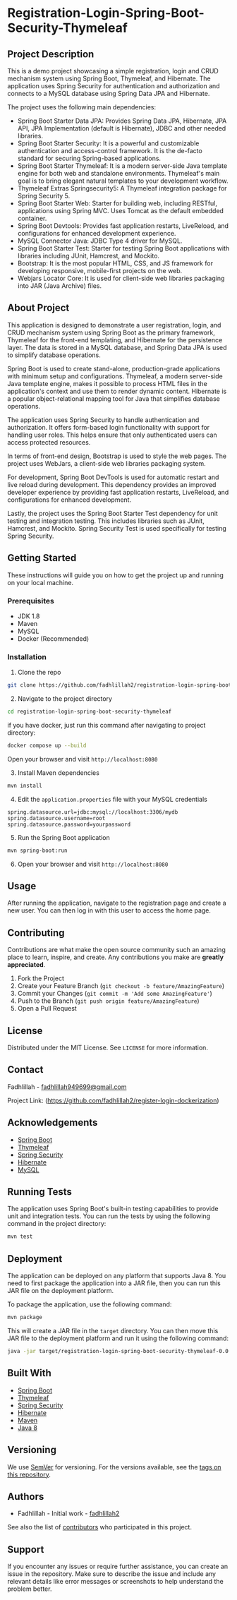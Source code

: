 # Registration-Login-Spring-Boot-Security-Thymeleaf

## Project Description

This is a demo project showcasing a simple registration, login and CRUD mechanism system using Spring Boot, Thymeleaf, and Hibernate. The application uses Spring Security for authentication and authorization and connects to a MySQL database using Spring Data JPA and Hibernate.

The project uses the following main dependencies:

- Spring Boot Starter Data JPA: Provides Spring Data JPA, Hibernate, JPA API, JPA Implementation (default is Hibernate), JDBC and other needed libraries.
- Spring Boot Starter Security: It is a powerful and customizable authentication and access-control framework. It is the de-facto standard for securing Spring-based applications.
- Spring Boot Starter Thymeleaf: It is a modern server-side Java template engine for both web and standalone environments. Thymeleaf's main goal is to bring elegant natural templates to your development workflow.
- Thymeleaf Extras Springsecurity5: A Thymeleaf integration package for Spring Security 5.
- Spring Boot Starter Web: Starter for building web, including RESTful, applications using Spring MVC. Uses Tomcat as the default embedded container.
- Spring Boot Devtools: Provides fast application restarts, LiveReload, and configurations for enhanced development experience.
- MySQL Connector Java: JDBC Type 4 driver for MySQL.
- Spring Boot Starter Test: Starter for testing Spring Boot applications with libraries including JUnit, Hamcrest, and Mockito.
- Bootstrap: It is the most popular HTML, CSS, and JS framework for developing responsive, mobile-first projects on the web.
- Webjars Locator Core: It is used for client-side web libraries packaging into JAR (Java Archive) files.

## About Project 
  This application is designed to demonstrate a user registration, login, and CRUD mechanism system using Spring Boot as the primary framework, Thymeleaf for the front-end templating, and Hibernate for the persistence layer. The data is stored in a MySQL database, and Spring Data JPA is used to simplify database operations.

Spring Boot is used to create stand-alone, production-grade applications with minimum setup and configurations. Thymeleaf, a modern server-side Java template engine, makes it possible to process HTML files in the application's context and use them to render dynamic content. Hibernate is a popular object-relational mapping tool for Java that simplifies database operations.

The application uses Spring Security to handle authentication and authorization. It offers form-based login functionality with support for handling user roles. This helps ensure that only authenticated users can access protected resources.

In terms of front-end design, Bootstrap is used to style the web pages. The project uses WebJars, a client-side web libraries packaging system.

For development, Spring Boot DevTools is used for automatic restart and live reload during development. This dependency provides an improved developer experience by providing fast application restarts, LiveReload, and configurations for enhanced development.

Lastly, the project uses the Spring Boot Starter Test dependency for unit testing and integration testing. This includes libraries such as JUnit, Hamcrest, and Mockito. Spring Security Test is used specifically for testing Spring Security.

## Getting Started

These instructions will guide you on how to get the project up and running on your local machine.

### Prerequisites

- JDK 1.8
- Maven
- MySQL
- Docker (Recommended)

### Installation

1. Clone the repo
```sh
git clone https://github.com/fadhlillah2/registration-login-spring-boot-security-thymeleaf.git
```
2. Navigate to the project directory
```sh
cd registration-login-spring-boot-security-thymeleaf
```
if you have docker, just run this command after navigating to project directory:
```sh
docker compose up --build
```
Open your browser and visit `http://localhost:8080`

3. Install Maven dependencies
```sh
mvn install
```
4. Edit the `application.properties` file with your MySQL credentials
```properties
spring.datasource.url=jdbc:mysql://localhost:3306/mydb
spring.datasource.username=root
spring.datasource.password=yourpassword
```
5. Run the Spring Boot application
```sh
mvn spring-boot:run
```
6. Open your browser and visit `http://localhost:8080`

## Usage

After running the application, navigate to the registration page and create a new user. You can then log in with this user to access the home page.

## Contributing

Contributions are what make the open source community such an amazing place to learn, inspire, and create. Any contributions you make are **greatly appreciated**.

1. Fork the Project
2. Create your Feature Branch (`git checkout -b feature/AmazingFeature`)
3. Commit your Changes (`git commit -m 'Add some AmazingFeature'`)
4. Push to the Branch (`git push origin feature/AmazingFeature`)
5. Open a Pull Request

## License

Distributed under the MIT License. See `LICENSE` for more information.

## Contact

Fadhlillah - fadhlillah949699@gmail.com

Project Link: (https://github.com/fadhlillah2/register-login-dockerization)

## Acknowledgements

* [Spring Boot](https://spring.io/projects/spring-boot)
* [Thymeleaf](https://www.thymeleaf.org/)
* [Spring Security](https://spring.io/projects/spring-security)
* [Hibernate](https://hibernate.org/)
* [MySQL](https://www.mysql.com/)

## Running Tests

The application uses Spring Boot's built-in testing capabilities to provide unit and integration tests. You can run the tests by using the following command in the project directory:

```sh
mvn test
```

## Deployment

The application can be deployed on any platform that supports Java 8. You need to first package the application into a JAR file, then you can run this JAR file on the deployment platform.

To package the application, use the following command:

```sh
mvn package
```

This will create a JAR file in the `target` directory. You can then move this JAR file to the deployment platform and run it using the following command:

```sh
java -jar target/registration-login-spring-boot-security-thymeleaf-0.0.1-SNAPSHOT.jar
```

## Built With

- [Spring Boot](https://spring.io/projects/spring-boot)
- [Thymeleaf](https://www.thymeleaf.org/)
- [Spring Security](https://spring.io/projects/spring-security)
- [Hibernate](https://hibernate.org/)
- [Maven](https://maven.apache.org/)
- [Java 8](https://www.oracle.com/java/technologies/javase/javase-jdk8-downloads.html)

## Versioning

We use [SemVer](http://semver.org/) for versioning. For the versions available, see the [tags on this repository](https://github.com/your_username/repo_name/tags).

## Authors

- Fadhlillah - Initial work - [fadhlillah2](https://github.com/fadhlillah2)

See also the list of [contributors](https://github.com/your_username/repo_name/contributors) who participated in this project.

## Support

If you encounter any issues or require further assistance, you can create an issue in the repository. Make sure to describe the issue and include any relevant details like error messages or screenshots to help understand the problem better.

